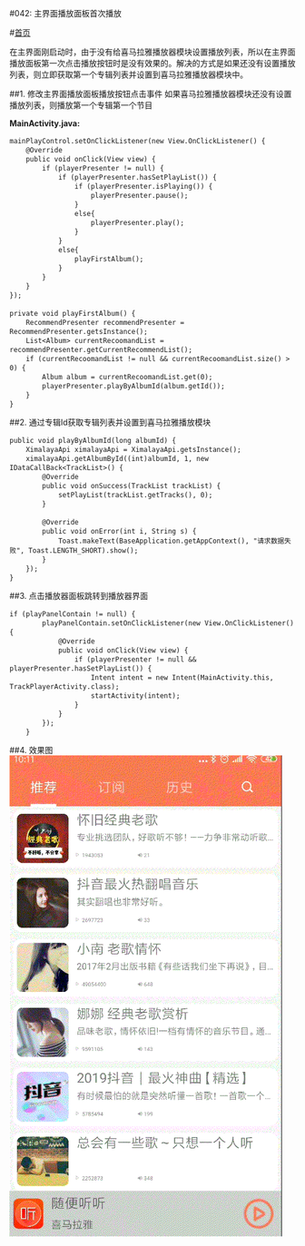 #042: 主界面播放面板首次播放

#[首页](./../README.md)

在主界面刚启动时，由于没有给喜马拉雅播放器模块设置播放列表，所以在主界面播放面板第一次点击播放按钮时是没有效果的。解决的方式是如果还没有设置播放列表，则立即获取第一个专辑列表并设置到喜马拉雅播放器模块中。

##1. 修改主界面播放面板播放按钮点击事件
如果喜马拉雅播放器模块还没有设置播放列表，则播放第一个专辑第一个节目

**MainActivity.java:**

	mainPlayControl.setOnClickListener(new View.OnClickListener() {
        @Override
        public void onClick(View view) {
            if (playerPresenter != null) {
                if (playerPresenter.hasSetPlayList()) {
                    if (playerPresenter.isPlaying()) {
                        playerPresenter.pause();
                    }
                    else{
                        playerPresenter.play();
                    }
                }
                else{
                    playFirstAlbum();
                }
            }
        }
    });
    
    private void playFirstAlbum() {
        RecommendPresenter recommendPresenter = RecommendPresenter.getsInstance();
        List<Album> currentRecoomandList = recommendPresenter.getCurrentRecommendList();
        if (currentRecoomandList != null && currentRecoomandList.size() > 0) {
            Album album = currentRecoomandList.get(0);
            playerPresenter.playByAlbumId(album.getId());
        }
    }
##2. 通过专辑Id获取专辑列表并设置到喜马拉雅播放模块

	public void playByAlbumId(long albumId) {
        XimalayaApi ximalayaApi = XimalayaApi.getsInstance();
        ximalayaApi.getAlbumById((int)albumId, 1, new IDataCallBack<TrackList>() {
            @Override
            public void onSuccess(TrackList trackList) {
                setPlayList(trackList.getTracks(), 0);
            }

            @Override
            public void onError(int i, String s) {
                Toast.makeText(BaseApplication.getAppContext(), "请求数据失败", Toast.LENGTH_SHORT).show();
            }
        });
    }
    
##3. 点击播放器面板跳转到播放器界面

	if (playPanelContain != null) {
            playPanelContain.setOnClickListener(new View.OnClickListener() {
                @Override
                public void onClick(View view) {
                    if (playerPresenter != null && playerPresenter.hasSetPlayList()) {
                        Intent intent = new Intent(MainActivity.this, TrackPlayerActivity.class);
                        startActivity(intent);
                    }
                }
            });
        }
        
##4. 效果图
![效果图](./pics/MainActivityPlayPanelFirstAlbumPlay.gif)